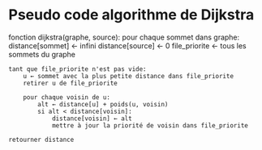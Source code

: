 # Pseudo code algorithme de Dijkstra

fonction dijkstra(graphe, source):
    pour chaque sommet dans graphe:
        distance[sommet] ← infini
    distance[source] ← 0
    file_priorite ← tous les sommets du graphe

    tant que file_priorite n'est pas vide:
        u ← sommet avec la plus petite distance dans file_priorite
        retirer u de file_priorite

        pour chaque voisin de u:
            alt ← distance[u] + poids(u, voisin)
            si alt < distance[voisin]:
                distance[voisin] ← alt
                mettre à jour la priorité de voisin dans file_priorite

    retourner distance